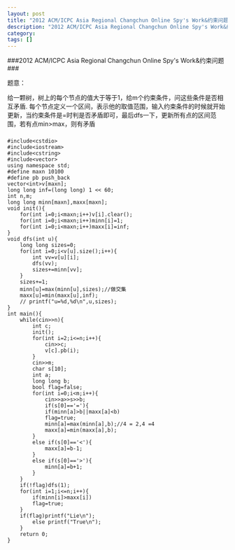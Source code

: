```yaml
---
layout: post
title: "2012 ACM/ICPC Asia Regional Changchun Online Spy's Work&约束问题"
description: "2012 ACM/ICPC Asia Regional Changchun Online Spy's Work&约束问题"
category: 
tags: []
---
```


###2012 ACM/ICPC Asia Regional Changchun Online Spy's Work&约束问题###

题意：


给一颗树，树上的每个节点的值大于等于1，给m个约束条件，问这些条件是否相互矛盾.
每个节点定义一个区间，表示他的取值范围，输入约束条件的时候就开始更新，当约束条件是=时判是否矛盾即可，最后dfs一下，更新所有点的区间范围，若有点min>max，则有矛盾

###
	#include<cstdio>
	#include<iostream>
	#include<cstring>
	#include<vector>
	using namespace std;
	#define maxn 10100
	#define pb push_back
	vector<int>v[maxn];
	long long inf=(long long) 1 << 60;
	int n,m;
	long long minn[maxn],maxx[maxn];
	void init(){
		for(int i=0;i<maxn;i++)v[i].clear();
		for(int i=0;i<maxn;i++)minn[i]=1;
		for(int i=0;i<maxn;i++)maxx[i]=inf;
	}
	void dfs(int u){
		long long sizes=0;
		for(int i=0;i<v[u].size();i++){
			int vv=v[u][i];
			dfs(vv);
			sizes+=minn[vv];
		}
		sizes+=1;
		minn[u]=max(minn[u],sizes);//做交集
		maxx[u]=min(maxx[u],inf);
		// printf("u=%d,%d\n",u,sizes);
	}
	int main(){
		while(cin>>n){
			int c;
			init();
			for(int i=2;i<=n;i++){
				cin>>c;
				v[c].pb(i);
			}
			cin>>m;
			char s[10];
			int a;
			long long b;
			bool flag=false;
			for(int i=0;i<m;i++){
				cin>>a>>s>>b;
				if(s[0]=='='){
				if(minn[a]>b||maxx[a]<b)
				flag=true;
				minn[a]=max(minn[a],b);//4 = 2,4 =4
				maxx[a]=min(maxx[a],b);
			}
			else if(s[0]=='<'){
				maxx[a]=b-1;
			}
			else if(s[0]=='>'){
				minn[a]=b+1;
			}
		}
		if(!flag)dfs(1);
		for(int i=1;i<=n;i++){
			if(minn[i]>maxx[i])
			flag=true;
		}
		if(flag)printf("Lie\n");
			else printf("True\n");
		}
		return 0;
	}
###